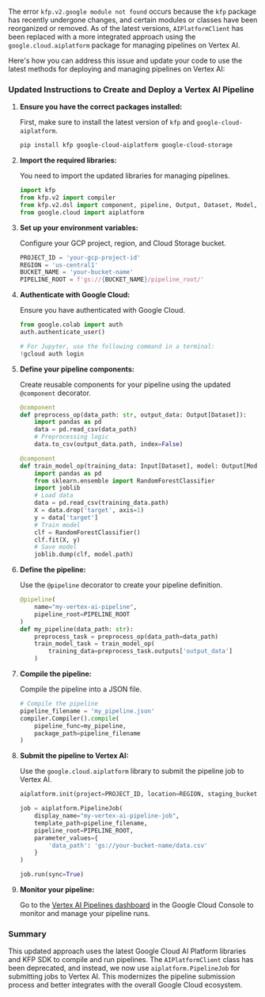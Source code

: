 The error `kfp.v2.google module not found` occurs because the `kfp` package has recently undergone changes, and certain modules or classes have been reorganized or removed. As of the latest versions, `AIPlatformClient` has been replaced with a more integrated approach using the `google.cloud.aiplatform` package for managing pipelines on Vertex AI.

Here's how you can address this issue and update your code to use the latest methods for deploying and managing pipelines on Vertex AI:

### Updated Instructions to Create and Deploy a Vertex AI Pipeline

1. **Ensure you have the correct packages installed:**

   First, make sure to install the latest version of `kfp` and `google-cloud-aiplatform`.

   ```bash
   pip install kfp google-cloud-aiplatform google-cloud-storage
   ```

2. **Import the required libraries:**

   You need to import the updated libraries for managing pipelines.

   ```python
   import kfp
   from kfp.v2 import compiler
   from kfp.v2.dsl import component, pipeline, Output, Dataset, Model, Input
   from google.cloud import aiplatform
   ```

3. **Set up your environment variables:**

   Configure your GCP project, region, and Cloud Storage bucket.

   ```python
   PROJECT_ID = 'your-gcp-project-id'
   REGION = 'us-central1'
   BUCKET_NAME = 'your-bucket-name'
   PIPELINE_ROOT = f'gs://{BUCKET_NAME}/pipeline_root/'
   ```

4. **Authenticate with Google Cloud:**

   Ensure you have authenticated with Google Cloud.

   ```python
   from google.colab import auth
   auth.authenticate_user()

   # For Jupyter, use the following command in a terminal:
   !gcloud auth login
   ```

5. **Define your pipeline components:**

   Create reusable components for your pipeline using the updated `@component` decorator.

   ```python
   @component
   def preprocess_op(data_path: str, output_data: Output[Dataset]):
       import pandas as pd
       data = pd.read_csv(data_path)
       # Preprocessing logic
       data.to_csv(output_data.path, index=False)

   @component
   def train_model_op(training_data: Input[Dataset], model: Output[Model]):
       import pandas as pd
       from sklearn.ensemble import RandomForestClassifier
       import joblib
       # Load data
       data = pd.read_csv(training_data.path)
       X = data.drop('target', axis=1)
       y = data['target']
       # Train model
       clf = RandomForestClassifier()
       clf.fit(X, y)
       # Save model
       joblib.dump(clf, model.path)
   ```

6. **Define the pipeline:**

   Use the `@pipeline` decorator to create your pipeline definition.

   ```python
   @pipeline(
       name="my-vertex-ai-pipeline",
       pipeline_root=PIPELINE_ROOT
   )
   def my_pipeline(data_path: str):
       preprocess_task = preprocess_op(data_path=data_path)
       train_model_task = train_model_op(
           training_data=preprocess_task.outputs['output_data']
       )
   ```

7. **Compile the pipeline:**

   Compile the pipeline into a JSON file.

   ```python
   # Compile the pipeline
   pipeline_filename = 'my_pipeline.json'
   compiler.Compiler().compile(
       pipeline_func=my_pipeline,
       package_path=pipeline_filename
   )
   ```

8. **Submit the pipeline to Vertex AI:**

   Use the `google.cloud.aiplatform` library to submit the pipeline job to Vertex AI.

   ```python
   aiplatform.init(project=PROJECT_ID, location=REGION, staging_bucket=BUCKET_NAME)

   job = aiplatform.PipelineJob(
       display_name="my-vertex-ai-pipeline-job",
       template_path=pipeline_filename,
       pipeline_root=PIPELINE_ROOT,
       parameter_values={
           'data_path': 'gs://your-bucket-name/data.csv'
       }
   )

   job.run(sync=True)
   ```

9. **Monitor your pipeline:**

   Go to the [Vertex AI Pipelines dashboard](https://console.cloud.google.com/vertex-ai/pipelines) in the Google Cloud Console to monitor and manage your pipeline runs.

### Summary

This updated approach uses the latest Google Cloud AI Platform libraries and KFP SDK to compile and run pipelines. The `AIPlatformClient` class has been deprecated, and instead, we now use `aiplatform.PipelineJob` for submitting jobs to Vertex AI. This modernizes the pipeline submission process and better integrates with the overall Google Cloud ecosystem.
